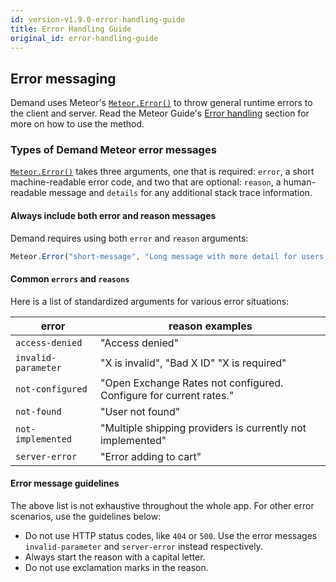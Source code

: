 ```yaml
---
id: version-v1.9.0-error-handling-guide
title: Error Handling Guide
original_id: error-handling-guide
---
```

    
## Error messaging

Demand uses Meteor's [`Meteor.Error()`](https://docs.meteor.com/api/methods.html#Meteor-Error) to throw general runtime errors to the client and server. Read the Meteor Guide's [Error handling](https://guide.meteor.com/methods.html#throwing-errors) section for more on how to use the method.

### Types of Demand Meteor error messages

[`Meteor.Error()`](https://docs.meteor.com/api/methods.html#Meteor-Error) takes three arguments, one that is required: `error`, a short machine-readable error code, and two that are optional: `reason`, a human-readable message and `details` for any additional stack trace information.

#### Always include both error and reason messages

Demand requires using both `error` and `reason` arguments:

```js
Meteor.Error("short-message", "Long message with more detail for users.");
```

#### Common `errors` and `reasons`

Here is a list of standardized arguments for various error situations:

| error               | reason examples                                                    |
| ------------------- | ------------------------------------------------------------------ |
| `access-denied`     | "Access denied"                                                    |
| `invalid-parameter` | "X is invalid", "Bad X ID" "X is required"                         |
| `not-configured`    | "Open Exchange Rates not configured. Configure for current rates." |
| `not-found`         | "User not found"                                                   |
| `not-implemented`   | "Multiple shipping providers is currently not implemented"         |
| `server-error`      | "Error adding to cart"                                             |

#### Error message guidelines

The above list is not exhaustive throughout the whole app. For other error scenarios, use the guidelines below:

- Do not use HTTP status codes, like `404` or `500`. Use the error messages `invalid-parameter` and `server-error` instead respectively.
- Always start the reason with a capital letter.
- Do not use exclamation marks in the reason.
